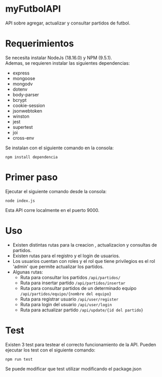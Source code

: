 # myFutbolAPI
API sobre agregar, actualizar y consultar partidos de futbol.

# Requerimientos
Se necesita instalar NodeJs (18.16.0)  y NPM (9.5.1).  
Ademas, se requieren instalar las siguientes dependencias:

* express
* mongoose
* mongodv
* dotenv
* body-parser
* bcrypt
* cookie-session
* jsonwebtoken
* winston
* jest
* supertest
* joi
* cross-env

Se instalan con el siguiente comando en la consola:
```
npm install dependencia
```

# Primer paso
Ejecutar el siguiente comando desde la consola:
```
node index.js
```
Esta API corre localmente en el puerto 9000.

# Uso

* Existen distintas rutas para la creacion , actualizacion y consultas de partidos.
* Existen rutas para el registro y el login de usuarios. 
* Los usuarios cuentan con roles y el rol que tiene privilegios es el rol 'admin' que permite actualizar los partidos.
* Algunas rutas:
  - Ruta para consultar los partidos `/api/partidos/`
  - Ruta para insertar partido `/api/partidos/insertar`
  - Ruta para consultar partidos de un determinado equipo `/api/partidos/equipo/{nombre del equipo}`
  - Ruta para registrar usuario `/api/user/register`
  - Ruta para login del usuario `/api/user/login`
  - Ruta para actualizar partido `/api/update/{id del partido}`

# Test
Existen 3 test para testear el correcto funcionamiento de la API.
Pueden ejecutar los test con el siguiente comando:
```
npm run test
```
Se puede modificar que test utilizar modificando el package.json
